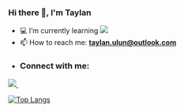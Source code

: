 ### Hi there 👋, I'm Taylan


- :computer: I’m currently learning <img src="https://img.shields.io/badge/Java-ED8B00?style=for-the-badge&logo=java&logoColor=white" />
- 📫 How to reach me: **taylan.ulun@outlook.com**
- <h3 align="left">Connect with me:</h3>
<a href="https://www.linkedin.com/in/mtulun/"> <img src="https://img.shields.io/badge/linkedin-%230077B5.svg?&style=for-the-badge&logo=linkedin&logoColor=white" /> </a>&nbsp;&nbsp; 
<!--
**mtulun/mtulun** is a ✨ _special_ ✨ repository because its `README.md` (this file) appears on your GitHub profile.

Here are some ideas to get you started:


- 👯 I’m looking to collaborate on ...
- 🤔 I’m looking for help with ...
- 💬 Ask me about ...
- 😄 Pronouns: He/His
- 🔭 I’m currently working on Bilge Adam
- ⚡ Fun fact: ...
-->
<!--

<img src="https://github-readme-stats.vercel.app/api?username=mtulun&&show_icons=true&title_color=ffffff&icon_color=bb2acf&text_color=daf7dc&bg_color=333333"/>
-->

[![Top Langs](https://github-readme-stats.vercel.app/api/top-langs/?username=mtulun)](https://github.com/mtulun/github-readme-stats)

